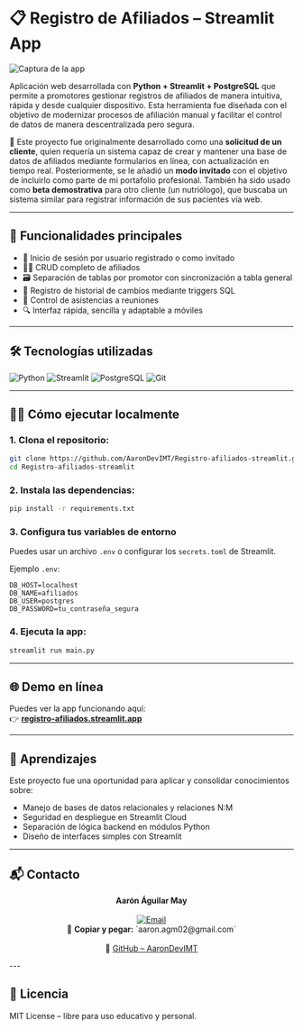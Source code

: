 # 📋 Registro de Afiliados – Streamlit App

![Captura de la app](assets/preview.gif)

Aplicación web desarrollada con **Python + Streamlit + PostgreSQL** que permite a promotores gestionar registros de afiliados de manera intuitiva, rápida y desde cualquier dispositivo. Esta herramienta fue diseñada con el objetivo de modernizar procesos de afiliación manual y facilitar el control de datos de manera descentralizada pero segura.

📝 Este proyecto fue originalmente desarrollado como una **solicitud de un cliente**, quien requería un sistema capaz de crear y mantener una base de datos de afiliados mediante formularios en línea, con actualización en tiempo real. Posteriormente, se le añadió un **modo invitado** con el objetivo de incluirlo como parte de mi portafolio profesional. También ha sido usado como **beta demostrativa** para otro cliente (un nutriólogo), que buscaba un sistema similar para registrar información de sus pacientes vía web.

---

## 🚀 Funcionalidades principales

- 🔐 Inicio de sesión por usuario registrado o como invitado  
- 🧑‍💼 CRUD completo de afiliados  
- 🗃️ Separación de tablas por promotor con sincronización a tabla general  
- 📝 Registro de historial de cambios mediante triggers SQL  
- 📆 Control de asistencias a reuniones  
- 🔍 Interfaz rápida, sencilla y adaptable a móviles  

---

## 🛠️ Tecnologías utilizadas

![Python](https://img.shields.io/badge/Python-3.12-blue)
![Streamlit](https://img.shields.io/badge/Streamlit-1.27-red)
![PostgreSQL](https://img.shields.io/badge/PostgreSQL-15-blue)
![Git](https://img.shields.io/badge/Git-Control-lightgrey)

---

## 🧑‍💻 Cómo ejecutar localmente

### 1. Clona el repositorio:

```bash
git clone https://github.com/AaronDevIMT/Registro-afiliados-streamlit.git
cd Registro-afiliados-streamlit
```

### 2. Instala las dependencias:

```bash
pip install -r requirements.txt
```

### 3. Configura tus variables de entorno

Puedes usar un archivo `.env` o configurar los `secrets.toml` de Streamlit.

Ejemplo `.env`:

```env
DB_HOST=localhost
DB_NAME=afiliados
DB_USER=postgres
DB_PASSWORD=tu_contraseña_segura
```

### 4. Ejecuta la app:

```bash
streamlit run main.py
```

---

## 🌐 Demo en línea

Puedes ver la app funcionando aquí:  
👉 **[registro-afiliados.streamlit.app](https://registro-afiliados.streamlit.app/)**

---

## 🧠 Aprendizajes

Este proyecto fue una oportunidad para aplicar y consolidar conocimientos sobre:

- Manejo de bases de datos relacionales y relaciones N:M  
- Seguridad en despliegue en Streamlit Cloud  
- Separación de lógica backend en módulos Python  
- Diseño de interfaces simples con Streamlit  

---

## 📬 Contacto  

<p align="center">
  <strong>Aarón Águilar May</strong>  
  <br><br>
  <a href="mailto:aaron.agm02@gmail.com">
    <img src="https://img.shields.io/badge/Email-aaron.agm02%40gmail.com-red?logo=gmail&logoColor=white" alt="Email"/>
  </a>  
  <br>
  📧 <strong>Copiar y pegar:</strong> `aaron.agm02@gmail.com`  
  <br><br>
  🐙 <a href="https://github.com/AaronDevIMT">GitHub – AaronDevIMT</a>  
</p>
---

## 🧾 Licencia

MIT License – libre para uso educativo y personal.
